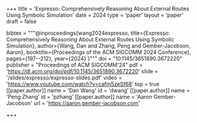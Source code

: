 +++
title = 'Expresso: Comprehensively Reasoning About External Routes Using Symbolic Simulation'
date = 2024
type = 'paper'
layout = 'paper'
draft = false

bibtex = """@inproceedings{wang2024expresso,
  title={Expresso: Comprehensively Reasoning About External Routes Using Symbolic Simulation},
  author={Wang, Dan and Zhang, Peng and Gember-Jacobson, Aaron},
  booktitle={Proceedings of the ACM SIGCOMM 2024 Conference},
  pages={197--212},
  year={2024}
}"""
doi = "10.1145/3651890.3672220"
publisher = "Proceedings of ACM SIGCOMM'24"
pdf = 'https://dl.acm.org/doi/pdf/10.1145/3651890.3672220'
slide = '/slides/expresso/expresso-slides.pdf'
video = 'https://www.youtube.com/watch?v=cafm5zeSf68'
top = true
[[paper.author]]
    name = 'Dan Wang'
    id = 'dwang'
[[paper.author]]
    name = 'Peng Zhang'
    id = 'pzhang'
[[paper.author]]
    name = 'Aaron Gember-Jacobson'
    url = 'https://aaron.gember-jacobson.com'

+++
